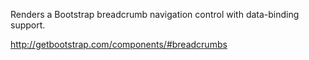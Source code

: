 Renders a Bootstrap breadcrumb navigation control with data-binding support.

<http://getbootstrap.com/components/#breadcrumbs>